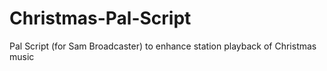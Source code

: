 # Christmas-Pal-Script
Pal Script (for Sam Broadcaster) to enhance station playback of Christmas music
